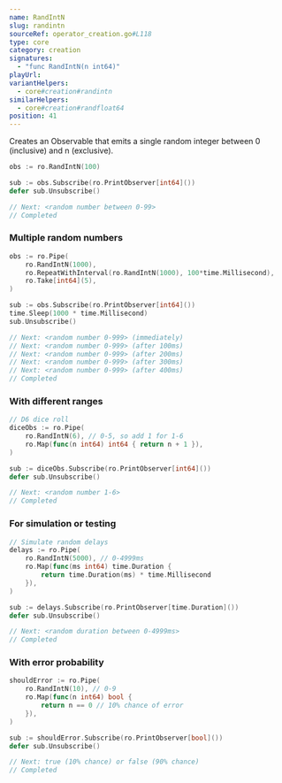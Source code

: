 ```yaml
---
name: RandIntN
slug: randintn
sourceRef: operator_creation.go#L118
type: core
category: creation
signatures:
  - "func RandIntN(n int64)"
playUrl:
variantHelpers:
  - core#creation#randintn
similarHelpers:
  - core#creation#randfloat64
position: 41
---
```


Creates an Observable that emits a single random integer between 0 (inclusive) and n (exclusive).

```go
obs := ro.RandIntN(100)

sub := obs.Subscribe(ro.PrintObserver[int64]())
defer sub.Unsubscribe()

// Next: <random number between 0-99>
// Completed
```

### Multiple random numbers

```go
obs := ro.Pipe(
    ro.RandIntN(1000),
    ro.RepeatWithInterval(ro.RandIntN(1000), 100*time.Millisecond),
    ro.Take[int64](5),
)

sub := obs.Subscribe(ro.PrintObserver[int64]())
time.Sleep(1000 * time.Millisecond)
sub.Unsubscribe()

// Next: <random number 0-999> (immediately)
// Next: <random number 0-999> (after 100ms)
// Next: <random number 0-999> (after 200ms)
// Next: <random number 0-999> (after 300ms)
// Next: <random number 0-999> (after 400ms)
// Completed
```

### With different ranges

```go
// D6 dice roll
diceObs := ro.Pipe(
    ro.RandIntN(6), // 0-5, so add 1 for 1-6
    ro.Map(func(n int64) int64 { return n + 1 }),
)

sub := diceObs.Subscribe(ro.PrintObserver[int64]())
defer sub.Unsubscribe()

// Next: <random number 1-6>
// Completed
```

### For simulation or testing

```go
// Simulate random delays
delays := ro.Pipe(
    ro.RandIntN(5000), // 0-4999ms
    ro.Map(func(ms int64) time.Duration {
        return time.Duration(ms) * time.Millisecond
    }),
)

sub := delays.Subscribe(ro.PrintObserver[time.Duration]())
defer sub.Unsubscribe()

// Next: <random duration between 0-4999ms>
// Completed
```

### With error probability

```go
shouldError := ro.Pipe(
    ro.RandIntN(10), // 0-9
    ro.Map(func(n int64) bool {
        return n == 0 // 10% chance of error
    }),
)

sub := shouldError.Subscribe(ro.PrintObserver[bool]())
defer sub.Unsubscribe()

// Next: true (10% chance) or false (90% chance)
// Completed
```